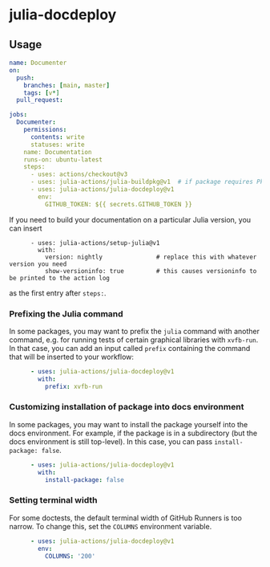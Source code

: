 # julia-docdeploy

## Usage
```yaml
name: Documenter
on:
  push:
    branches: [main, master]
    tags: [v*]
  pull_request:

jobs:
  Documenter:
    permissions:
      contents: write
      statuses: write
    name: Documentation
    runs-on: ubuntu-latest
    steps:
      - uses: actions/checkout@v3
      - uses: julia-actions/julia-buildpkg@v1  # if package requires Pkg.build()
      - uses: julia-actions/julia-docdeploy@v1
        env:
          GITHUB_TOKEN: ${{ secrets.GITHUB_TOKEN }}
```

If you need to build your documentation on a particular Julia version, you can insert

```
      - uses: julia-actions/setup-julia@v1
        with:
          version: nightly               # replace this with whatever version you need
          show-versioninfo: true         # this causes versioninfo to be printed to the action log
```

as the first entry after `steps:`.

### Prefixing the Julia command

In some packages, you may want to prefix the `julia` command with another command, e.g. for running tests of certain graphical libraries with `xvfb-run`.
In that case, you can add an input called `prefix` containing the command that will be inserted to your workflow:

```yaml
      - uses: julia-actions/julia-docdeploy@v1
        with:
          prefix: xvfb-run
```

### Customizing installation of package into docs environment

In some packages, you may want to install the package yourself into the docs environment. For example, if the package is in a subdirectory (but the docs environment is still top-level). In this case, you can pass `install-package: false`.

```yaml
      - uses: julia-actions/julia-docdeploy@v1
        with:
          install-package: false
```

### Setting terminal width

For some doctests, the default terminal width of GitHub Runners is too narrow.
To change this, set the `COLUMNS` environment variable.

```yaml
      - uses: julia-actions/julia-docdeploy@v1
        env:
          COLUMNS: '200'
```

